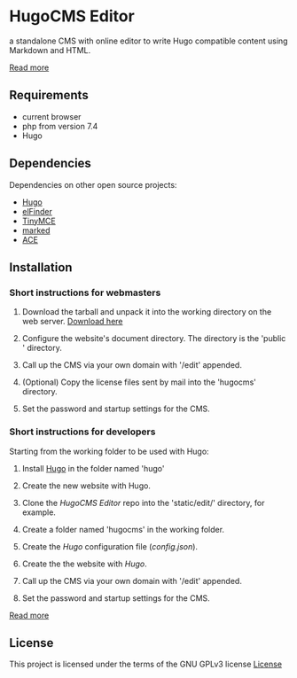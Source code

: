 # HugoCMS Editor
a standalone CMS with online editor to write Hugo compatible content using Markdown and HTML.

[Read more](https://hugocms.com/en/)

## Requirements

- current browser
- php from version 7.4
- Hugo

## Dependencies

Dependencies on other open source projects:

- [Hugo](https://gohugo.io/)
- [elFinder](https://github.com/Studio-42/elFinder)
- [TinyMCE](https://www.tiny.cloud/)
- [marked](https://github.com/markedjs/marked)
- [ACE](https://ace.c9.io/)

## Installation

### Short instructions for webmasters

1. Download the tarball and unpack it into the working directory on the web server. [Download here](https://github.com/hugoeditor/hugocms/releases/)

2. Configure the website's document directory. The directory is the 'public ' directory.

3. Call up the CMS via your own domain with '/edit' appended.

4. (Optional) Copy the license files sent by mail into the 'hugocms' directory.

5. Set the password and startup settings for the CMS.

### Short instructions for developers

Starting from the working folder to be used with Hugo:

1. Install [Hugo](https://gohugo.io/) in the folder named 'hugo'

2. Create the new website with Hugo.

3. Clone the *HugoCMS Editor* repo into the 'static/edit/' directory, for example.

4. Create a folder named 'hugocms' in the working folder.

6. Create the *Hugo* configuration file (*config.json*).

7. Create the the website with *Hugo*.

8. Call up the CMS via your own domain with '/edit' appended.

9. Set the password and startup settings for the CMS.

[Read more](https://hugoeditor.com/en/install-use/)

## License

This project is licensed under the terms of the GNU GPLv3 license
[License](https://www.gnu.org/licenses/gpl-3.0)

